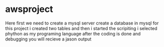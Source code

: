 # awsproject
Here first we need to create a mysql server 
create a database in mysql 
for this project i created two tables 
and then i started the scripiting i selected phython as my programing language 
after the coding is done and debugging you will recieve a jason output 
